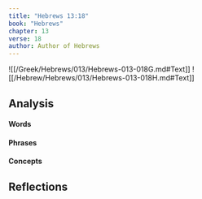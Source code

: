 ```yaml
---
title: "Hebrews 13:18"
book: "Hebrews"
chapter: 13
verse: 18
author: Author of Hebrews
---
```

![[/Greek/Hebrews/013/Hebrews-013-018G.md#Text]]
![[/Hebrew/Hebrews/013/Hebrews-013-018H.md#Text]]

## Analysis

#### Words

#### Phrases

#### Concepts

## Reflections

